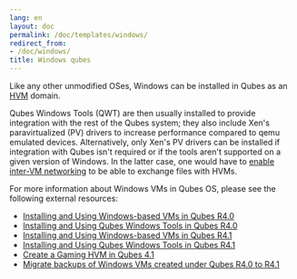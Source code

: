 ```yaml
---
lang: en
layout: doc
permalink: /doc/templates/windows/
redirect_from:
- /doc/windows/
title: Windows qubes
---
```


Like any other unmodified OSes, Windows can be installed in Qubes as an [HVM](/doc/standalones-and-hvms/) domain.

Qubes Windows Tools (QWT) are then usually installed to provide integration with the rest of the Qubes system; they also include Xen's paravirtualized (PV) drivers to increase performance compared to qemu emulated devices. Alternatively, only Xen's PV drivers can be installed if integration with Qubes isn't required or if the tools aren't supported on a given version of Windows. In the latter case, one would have to [enable inter-VM networking](/doc/firewall/#enabling-networking-between-two-qubes) to be able to exchange files with HVMs.

For more information about Windows VMs in Qubes OS, please see the following external resources:

* [Installing and Using Windows-based VMs in Qubes R4.0](/doc/templates/windows/windows-qubes-4-0/)
* [Installing and Using Qubes Windows Tools in Qubes R4.0](/doc/templates/windows/qubes-windows-tools-4-0/)
* [Installing and Using Windows-based VMs in Qubes R4.1](/doc/templates/windows/windows-qubes-4-1/)
* [Installing and Using Qubes Windows Tools in Qubes R4.1](/doc/templates/windows/qubes-windows-tools-4-1/)
* [Create a Gaming HVM in Qubes 4.1](https://github.com/Qubes-Community/Contents/blob/master/docs/customization/gaming-hvm.md)
* [Migrate backups of Windows VMs created under Qubes R4.0 to R4.1](/doc/templates/windows/migrate-to-4-1/)

